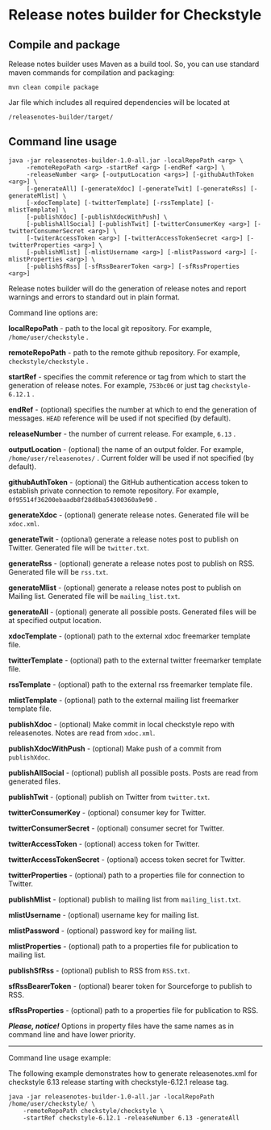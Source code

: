 # Release notes builder for Checkstyle

## Compile and package

Release notes builder uses Maven as a build tool. So, you can use standard maven commands
for compilation and packaging:

```
mvn clean compile package
```

Jar file which includes all required dependencies will be located at

```
/releasenotes-builder/target/
```

## Command line usage
```
java -jar releasenotes-builder-1.0-all.jar -localRepoPath <arg> \
     -remoteRepoPath <arg> -startRef <arg> [-endRef <arg>] \
     -releaseNumber <arg> [-outputLocation <args>] [-githubAuthToken <arg>] \
     [-generateAll] [-generateXdoc] [-generateTwit] [-generateRss] [-generateMlist] \
     [-xdocTemplate] [-twitterTemplate] [-rssTemplate] [-mlistTemplate] \
     [-publishXdoc] [-publishXdocWithPush] \
     [-publishAllSocial] [-publishTwit] [-twitterConsumerKey <arg>] [-twitterConsumerSecret <arg>] \
     [-twiterAccessToken <arg>] [-twitterAccessTokenSecret <arg>] [-twitterProperties <arg>] \
     [-publishMlist] [-mlistUsername <arg>] [-mlistPassword <arg>] [-mlistProperties <arg>] \
     [-publishSfRss] [-sfRssBearerToken <arg>] [-sfRssProperties <arg>]
```

Release notes builder will do the generation of release notes and report warnings and errors to
standard out in plain format.

Command line options are:

**localRepoPath** - path to the local git repository. For example,  ```/home/user/checkstyle``` .

**remoteRepoPath** - path to the remote github repository. For example, ```checkstyle/checkstyle``` .

**startRef** - specifies the commit reference or tag from which to start the generation of
release notes. For example, ```753bc06``` or just tag ```checkstyle-6.12.1``` .

**endRef** - (optional) specifies the number at which to end the generation of messages.
```HEAD``` reference will be used if not specified (by default).

**releaseNumber** - the number of current release. For example, ```6.13``` .

**outputLocation** - (optional) the name of an output folder. For example, ```/home/user/releasenotes/```
. Current folder will be used if not specified (by default).

**githubAuthToken** - (optional) the GitHub authentication access token to establish private connection to remote repository. For example, `0f95514f36200ebaadb8f28d8ba54300360a9e90` .

**generateXdoc** - (optional) generate release notes. Generated file will be ```xdoc.xml```.

**generateTwit** - (optional) generate a release notes post to publish on Twitter. Generated file will be ```twitter.txt```.

**generateRss** - (optional) generate a release notes post to publish on RSS. Generated file will be ```rss.txt```.

**generateMlist** - (optional) generate a release notes post to publish on Mailing list. Generated file will be ```mailing_list.txt```.

**generateAll** - (optional) generate all possible posts. Generated files will be at specified output location.

**xdocTemplate** - (optional) path to the external xdoc freemarker template file.

**twitterTemplate** - (optional) path to the external twitter freemarker template file.

**rssTemplate** - (optional) path to the external rss freemarker template file.

**mlistTemplate** - (optional) path to the external mailing list freemarker template file.

**publishXdoc** - (optional) Make commit in local checkstyle repo with releasenotes. Notes are read from ```xdoc.xml```.

**publishXdocWithPush** - (optional) Make push of a commit from ```publishXdoc```.

**publishAllSocial** - (optional) publish all possible posts. Posts are read from generated files.

**publishTwit** - (optional) publish on Twitter from ```twitter.txt```.

**twitterConsumerKey** - (optional) consumer key for Twitter.

**twitterConsumerSecret** - (optional) consumer secret for Twitter.

**twitterAccessToken** - (optional) access token for Twitter.

**twitterAccessTokenSecret** - (optional) access token secret for Twitter.

**twitterProperties** - (optional) path to a properties file for connection to Twitter.

**publishMlist** - (optional) publish to mailing list from ```mailing_list.txt```.

**mlistUsername** - (optional) username key for mailing list.

**mlistPassword** - (optional) password key for mailing list.

**mlistProperties** - (optional) path to a properties file for publication to mailing list.

**publishSfRss** - (optional) publish to RSS from ```RSS.txt```.

**sfRssBearerToken** - (optional) bearer token for Sourceforge to publish to RSS.

**sfRssProperties** - (optional) path to a properties file for publication to RSS.

_**Please, notice!**_
Options in property files have the same names as in command line and have lower priority.

--------------------

Command line usage example:

The following example demonstrates how to generate releasenotes.xml for checkstyle 6.13 release starting with checkstyle-6.12.1 release tag.

```
java -jar releasenotes-builder-1.0-all.jar -localRepoPath /home/user/checkstyle/ \
    -remoteRepoPath checkstyle/checkstyle \
    -startRef checkstyle-6.12.1 -releaseNumber 6.13 -generateAll
```
